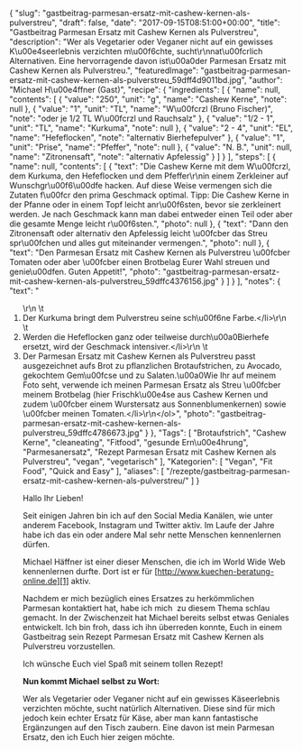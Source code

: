 {
    "slug": "gastbeitrag-parmesan-ersatz-mit-cashew-kernen-als-pulverstreu",
    "draft": false,
    "date": "2017-09-15T08:51:00+00:00",
    "title": "Gastbeitrag Parmesan Ersatz mit Cashew Kernen als Pulverstreu",
    "description": "Wer als Vegetarier oder Veganer nicht auf ein gewisses K\u00e4seerlebnis verzichten m\u00f6chte, sucht\r\nnat\u00fcrlich Alternativen. Eine hervorragende davon ist\u00a0der Parmesan Ersatz mit Cashew Kernen als Pulverstreu.",
    "featuredImage": "gastbeitrag-parmesan-ersatz-mit-cashew-kernen-als-pulverstreu_59dff4d9011bd.jpg",
    "author": "Michael H\u00e4ffner (Gast)",
    "recipe": {
        "ingredients": [
            {
                "name": null,
                "contents": [
                    {
                        "value": "250",
                        "unit": "g",
                        "name": "Cashew Kerne",
                        "note": null
                    },
                    {
                        "value": "1",
                        "unit": "TL",
                        "name": "W\u00fcrzl (Bruno Fischer)",
                        "note": "oder je 1\/2 TL W\u00fcrzl und Rauchsalz"
                    },
                    {
                        "value": "1\/2 - 1",
                        "unit": "TL",
                        "name": "Kurkuma",
                        "note": null
                    },
                    {
                        "value": "2 - 4",
                        "unit": "EL",
                        "name": "Hefeflocken",
                        "note": "alternativ Bierhefepulver"
                    },
                    {
                        "value": "1",
                        "unit": "Prise",
                        "name": "Pfeffer",
                        "note": null
                    },
                    {
                        "value": "N. B.",
                        "unit": null,
                        "name": "Zitronensaft",
                        "note": "alternativ Apfelessig"
                    }
                ]
            }
        ],
        "steps": [
            {
                "name": null,
                "contents": [
                    {
                        "text": "Die Cashew Kerne mit dem W\u00fcrzl, dem Kurkuma, den Hefeflocken und dem Pfeffer\r\nin einem Zerkleiner auf Wunschgr\u00f6\u00dfe hacken. Auf diese Weise vermengen sich die Zutaten f\u00fcr den prima Geschmack optimal. Tipp: Die Cashew Kerne in der Pfanne oder in einem Topf leicht anr\u00f6sten, bevor sie zerkleinert werden. Je nach Geschmack kann man dabei entweder einen Teil oder aber die gesamte Menge leicht r\u00f6sten.",
                        "photo": null
                    },
                    {
                        "text": "Dann den Zitronensaft oder alternativ den Apfelessig leicht \u00fcber das Streu spr\u00fchen und alles gut miteinander vermengen.",
                        "photo": null
                    },
                    {
                        "text": "Den Parmesan Ersatz mit Cashew Kernen als Pulverstreu \u00fcber Tomaten oder aber \u00fcber einen Brotbelag Eurer Wahl streuen und genie\u00dfen. Guten Appetit!",
                        "photo": "gastbeitrag-parmesan-ersatz-mit-cashew-kernen-als-pulverstreu_59dffc4376156.jpg"
                    }
                ]
            }
        ],
        "notes": {
            "text": "<ol>\r\n \t<li>Der Kurkuma bringt dem Pulverstreu seine sch\u00f6ne Farbe.<\/li>\r\n \t<li>Werden die Hefeflocken ganz oder teilweise durch\u00a0Bierhefe ersetzt, wird der Geschmack intensiver.<\/li>\r\n \t<li>Der Parmesan Ersatz mit Cashew Kernen als Pulverstreu passt ausgezeichnet aufs Brot zu pflanzlichen Brotaufstrichen, zu Avocado, gekochtem Gem\u00fcse und zu Salaten.\u00a0Wie Ihr auf meinem Foto seht, verwende ich meinen Parmesan Ersatz als Streu \u00fcber meinem Brotbelag (hier Frischk\u00e4se aus Cashew Kernen und zudem \u00fcber einem Wurstersatz aus Sonnenblumenkernen) sowie \u00fcber meinen Tomaten.<\/li>\r\n<\/ol>",
            "photo": "gastbeitrag-parmesan-ersatz-mit-cashew-kernen-als-pulverstreu_59dffc4786673.jpg"
        }
    },
    "Tags": [
        "Brotaufstrich",
        "Cashew Kerne",
        "cleaneating",
        "Fitfood",
        "gesunde Ern\u00e4hrung",
        "Parmesanersatz",
        "Rezept Parmesan Ersatz mit Cashew Kernen als Pulverstreu",
        "vegan",
        "vegetarisch"
    ],
    "Kategorien": [
        "Vegan",
        "Fit Food",
        "Quick and Easy"
    ],
    "aliases": [
        "\/rezepte\/gastbeitrag-parmesan-ersatz-mit-cashew-kernen-als-pulverstreu\/"
    ]
}

Hallo Ihr Lieben!

Seit einigen Jahren bin ich auf den Social Media Kanälen, wie unter anderem Facebook, Instagram und Twitter aktiv. Im Laufe der Jahre habe ich das ein oder andere Mal sehr nette Menschen kennenlernen dürfen.

Michael Häffner ist einer dieser Menschen, die ich im World Wide Web kennenlernen durfte. Dort ist er für [http://www.kuechen-beratung-online.de][1] aktiv.

Nachdem er mich bezüglich eines Ersatzes zu herkömmlichen Parmesan kontaktiert hat, habe ich mich  zu diesem Thema schlau gemacht. In der Zwischenzeit hat Michael bereits selbst etwas Geniales entwickelt. Ich bin froh, dass ich ihn überreden konnte, Euch in einem Gastbeitrag sein Rezept Parmesan Ersatz mit Cashew Kernen als Pulverstreu vorzustellen.

Ich wünsche Euch viel Spaß mit seinem tollen Rezept!

**Nun kommt Michael selbst zu Wort:**

Wer als Vegetarier oder Veganer nicht auf ein gewisses Käseerlebnis verzichten möchte, sucht natürlich Alternativen. Diese sind für mich jedoch kein echter Ersatz für Käse, aber man kann fantastische Ergänzungen auf den Tisch zaubern. Eine davon ist mein Parmesan Ersatz, den ich Euch hier zeigen möchte.

 [1]: http://www.kuechen-beratung-online.de